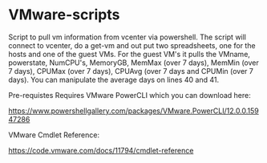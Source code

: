 # VMware-scripts
Script to pull vm information from vcenter via powershell. The script will connect to vcenter, do a get-vm and out put two spreadsheets, one for the hosts and one of the guest VMs. 
For the guest VM's it pulls the VMname, powerstate, NumCPU's, MemoryGB, MemMax (over 7 days), MemMin (over 7 days), CPUMax (over 7 days), CPUAvg (over 7 days and CPUMin (over 7 days). You can manipulate the average days on lines 40 and 41.

Pre-requistes
Requires VMware PowerCLI which you can download here:

https://www.powershellgallery.com/packages/VMware.PowerCLI/12.0.0.15947286

VMware Cmdlet Reference:

https://code.vmware.com/docs/11794/cmdlet-reference


